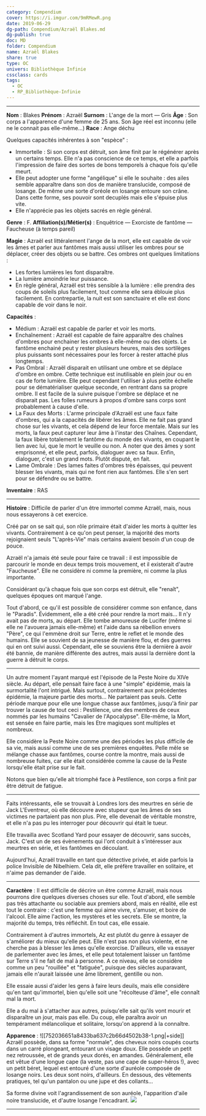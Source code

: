 ```yaml
---
category: Compendium
cover: https://i.imgur.com/9mRMewR.png
date: 2019-06-29
dg-path: Compendium/Azraël Blakes.md
dg-publish: true
doc: MD
folder: Compendium
name: Azraël Blakes
share: true
type: OC
univers: Bibliothèque Infinie
cssclass: cards
tags:
  - OC
  - RP_Bibliothèque-Infinie
---
```




---

**Nom** : Blakes
**Prénom** : Azraël
**Surnom** : L'ange de la mort — Gris
**Âge** : Son corps a l'apparence d'une femme de 25 ans. Son âge réel est inconnu (elle ne le connait pas elle-même…)
**Race** : Ange déchu

Quelques capacités inhérentes à son "espèce" :
- Immortelle : Si son corps est détruit, son âme finit par le régénérer après un certains temps. Elle n'a pas conscience de ce temps, et elle a parfois l'impression de faire des sortes de bons temporels à chaque fois qu'elle meurt.
- Elle peut adopter une forme "angélique" si elle le souhaite : des ailes semble apparaître dans son dos de manière translucide, composé de losange. De même une sorte d'oréole en losange entoure son crâne. Dans cette forme, ses pouvoir sont decuplés mais elle s'épuise plus vite.
- Elle n'apprécie pas les objets sacrés en règle général.

**Genre** : F.
**Affiliation(s)/Métier(s)** : Enquêtrice — Exorciste de fantôme — Faucheuse (à temps pareil)

**Magie** : Azraël est littéralement l'ange de la mort, elle est capable de voir les âmes et parler aux fantômes mais aussi utiliser les ombres pour se déplacer, créer des objets ou se battre. Ces ombres ont quelques limitations :

- Les fortes lumières les font disparaître.
- La lumière amoindrie leur puissance.
- En règle général, Azraël est très sensible à la lumière : elle prendra des coups de soleils plus facilement, tout comme elle sera éblouie plus facilement. En contrepartie, la nuit est son sanctuaire et elle est donc capable de voir dans le noir.

**Capacités** :

- Médium : Azraël est capable de parler et voir les morts.
- Enchaînement : Azraël est capable de faire apparaître des chaînes d'ombres pour enchainer les ombres à elle-même ou des objets. Le fantôme enchainé peut y rester plusieurs heures, mais des sortilèges plus puissants sont nécessaires pour les forcer à rester attaché plus longtemps.
- Pas Ombral : Azraël disparait en utilisant une ombre et se déplace d'ombre en ombre. Cette technique est inutilisable en plein jour ou en cas de forte lumière. Elle peut cependant l'utiliser à plus petite échelle pour se dématérialiser quelque seconde, en rentrant dans sa propre ombre. Il est facile de la suivre puisque l'ombre se déplace et ne disparait pas. Les folles rumeurs à propos d'ombre sans corps sont probablement à cause d'elle.
- La Faux des Morts : L'arme principale d'Azraël est une faux faite d'ombres, qui a la capacités de libérer les âmes. Elle ne fait pas grand chose sur les vivants, et cela dépend de leur force mentale. Mais sur les morts, la faux peut capturer leur âme à l'instar des Chaînes. Cependant, la faux libère totalement le fantôme du monde des vivants, en coupant le lien avec lui, que le mort le veuille ou non. A noter que des âmes y sont emprisonné, et elle peut, parfois, dialoguer avec sa faux. Enfin, dialoguer, c'est un grand mots. Plutôt disputé, en fait.
- Lame Ombrale : Des lames faites d'ombres très épaisses, qui peuvent blesser les vivants, mais qui ne font rien aux fantômes. Elle s'en sert pour se défendre ou se battre.

**Inventaire** : RAS

---

**Histoire** :
Difficile de parler d'un être immortel comme Azraël, mais, nous nous essayerons à cet exercice.

Créé par on se sait qui, son rôle primaire était d'aider les morts à quitter les vivants. Contrairement à ce qu'on peut penser, la majorité des morts rejoignaient seuls "L'après-Vie" mais certains avaient besoin d'un coup de pouce.

Azraël n'a jamais été seule pour faire ce travail : il est impossible de parcourir le monde en deux temps trois mouvement, et il existerait d'autre "Faucheuse". Elle ne considère ni comme la première, ni comme la plus importante.

Considérant qu'à chaque fois que son corps est détruit, elle "renaît", quelques époques ont marqué l'ange.

Tout d'abord, ce qu'il est possible de considérer comme son enfance, dans le "Paradis". Évidemment, elle a été créé pour rendre la mort mais… Il n'y avait pas de morts, au départ. Elle tombe amoureuse de Lucifer (même si elle ne l'avouera jamais elle-même) et l'aide dans sa rébellion envers "Père", ce qui l'emmène droit sur Terre, entre le reflet et le monde des humains. Elle se souvient de sa jeunesse de manière flou, et des guerres qui en ont suivi aussi. Cependant, elle se souviens être la dernière à avoir été bannie, de manière différente des autres, mais aussi la dernière dont la guerre à détruit le corps.

---

Un autre moment l'ayant marqué est l'épisode de la Peste Noire du XIVe siècle. Au départ, elle pensait faire face à une "simple" épidémie, mais la surmortalité l'ont intrigué. Mais surtout, contrairement aux précédentes épidémie, la majeure partie des morts… Ne partaient pas seuls. Cette période marque pour elle une longue chasse aux fantômes, jusqu'à finir par trouver la cause de tout ceci : Pestilence, une des membres de ceux nommés par les humains "Cavalier de l'Apocalypse". Elle-même, la Mort, est sensée en faire partie, mais les Etre magiques sont multiples et nombreux.

Elle considère la Peste Noire comme une des périodes les plus difficile de sa vie, mais aussi comme une de ses premières enquêtes. Pelle mêle se mélange chasse aux fantômes, course contre la montre, mais aussi de nombreuse fuites, car elle était considérée comme la cause de la Peste lorsqu'elle était prise sur le fait.

Notons que bien qu'elle ait triomphé face à Pestilence, son corps a finit par être détruit de fatigue.

---

Faits intéressants, elle se trouvait à Londres lors des meurtres en série de Jack L'Eventreur, où elle découvre avec stupeur que les âmes de ses victimes ne partaient pas non plus. Pire, elle devenait de véritable monstre, et elle n'a pas pu les interroger pour découvrir qui était le tueur.

Elle travailla avec Scotland Yard pour essayer de découvrir, sans succès, Jack. C'est un de ses évènements qui l'ont conduit à s'intéresser aux meurtres en série, et les fantômes en découlant. 

Aujourd'hui, Azraël travaille en tant que détective privée, et aide parfois la police Invisible de Nibelhiem. Cela dit, elle préfère travailler en solitaire, et n'aime pas demander de l'aide. 

---

**Caractère** :
Il est difficile de décrire un être comme Azraël, mais nous pourrons dire quelques diverses choses sur elle. Tout d'abord, elle semble pas très attachante ou sociable aux premiers abord, mais en réalité, elle est tout le contraire : c'est une femme qui aime vivre, s'amuser, et boire de l'alcool. Elle aime l'action, les mystères et les secrets. Elle se montre, la majorité du temps, très réfléchit. En tout cas, elle essaie.

Contrairement à d'autres immortels, Az est plutôt du genre à essayer de s'améliorer du mieux qu'elle peut. Elle n'est pas non plus violente, et ne cherche pas à blesser les âmes qu'elle exorcise. D'ailleurs, elle va essayer de parlementer avec les âmes, et elle peut totalement laisser un fantôme sur Terre s'il ne fait de mal à personne. A ce niveau, elle se considère comme un peu "rouillée" et "fatiguée", puisque des siècles auparavant, jamais elle n'aurait laissée une âme librement, gentille ou non.

Elle essaie aussi d'aider les gens à faire leurs deuils, mais elle considère qu'en tant qu'immortel, bien qu'elle soit une "récolteuse d'âme", elle connaît mal la mort.

Elle a du mal à s'attacher aux autres, puisqu'elle sait qu'ils vont mourir et disparaître un jour, mais pas elle. Du coup, elle paraîtra avoir un tempérament mélancolique et solitaire, lorsqu'on apprend à la connaître.

**Apparence** :
![[752036651a8433ba637c2b66d4502b38-1.png|+side]]
Azraël possède, dans sa forme "normale", des cheveux noirs coupés courts dans un carré plongeant, entourant un visage doux. Elle possède un petit nez retroussée, et de grands yeux dorés, en amandes. Généralement, elle est vêtue d'une longue cape (la veste, pas une cape de super-héros !), avec un petit béret, lequel est entouré d'une sorte d'auréole composée de losange noirs. Les deux sont noirs, d'ailleurs. En dessous, des vêtements pratiques, tel qu'un pantalon ou une jupe et des collants…

Sa forme divine voit l'agrandissement de son auréole, l'apparition d'aile noire translucide, et d'autre losange l'encadrant.
![](https://i.pinimg.com/564x/93/8b/1e/938b1ee2043dc5cecfa1573aee86b7b0.jpg)

---